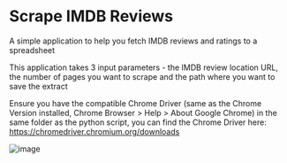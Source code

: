 # Scrape IMDB Reviews
 A simple application to help you fetch IMDB reviews and ratings to a spreadsheet

 This application takes 3 input parameters - the IMDB review location URL, the number of pages you want to scrape and the path where you want to save the extract  
 
 Ensure you have the compatible Chrome Driver (same as the Chrome Version installed, Chrome Browser > Help > About Google Chrome) in the same folder as the python script, you can find the Chrome Driver here: https://chromedriver.chromium.org/downloads
 
 ![image](https://user-images.githubusercontent.com/29762153/118753533-d8f31280-b882-11eb-8bc7-6290b354b591.png)

